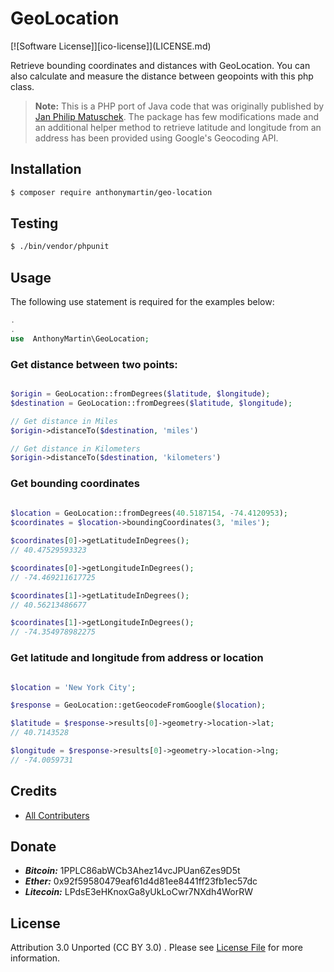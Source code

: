 # GeoLocation
[![Software License]][ico-license]](LICENSE.md)

Retrieve bounding coordinates and distances with GeoLocation.
You can also calculate and measure the distance between geopoints with this php class.

>**Note:** This is a PHP port of Java code that was originally published by
[Jan Philip Matuschek](http://JanMatuschek.de/LatitudeLongitudeBoundingCoordinates). The package has few modifications made and an additional helper method to retrieve latitude and longitude from an address has been provided using Google's Geocoding API. <br />

## Installation
```bash
$ composer require anthonymartin/geo-location
```

## Testing
```bash 
$ ./bin/vendor/phpunit
```
## Usage

The following use statement is required for the examples below:
```php
.
.
use  AnthonyMartin\GeoLocation;

```

### Get distance between two points:
```php

$origin = GeoLocation::fromDegrees($latitude, $longitude);
$destination = GeoLocation::fromDegrees($latitude, $longitude);

// Get distance in Miles
$origin->distanceTo($destination, 'miles')

// Get distance in Kilometers
$origin->distanceTo($destination, 'kilometers')

```
### Get bounding coordinates

```php
		
$location = GeoLocation::fromDegrees(40.5187154, -74.4120953);
$coordinates = $location->boundingCoordinates(3, 'miles');

$coordinates[0]->getLatitudeInDegrees();
// 40.47529593323

$coordinates[0]->getLongitudeInDegrees();
// -74.469211617725

$coordinates[1]->getLatitudeInDegrees();
// 40.56213486677

$coordinates[1]->getLongitudeInDegrees();
// -74.354978982275

```

### Get latitude and longitude from address or location

```php

$location = 'New York City';

$response = GeoLocation::getGeocodeFromGoogle($location);

$latitude = $response->results[0]->geometry->location->lat;
// 40.7143528

$longitude = $response->results[0]->geometry->location->lng;
// -74.0059731

```

## Credits

- [All Contributers](https://github.com/anthonymartin/GeoLocation.php/graphs/contributors)


## Donate
- ***Bitcoin:*** 1PPLC86abWCb3Ahez14vcJPUan6Zes9D5t
- ***Ether:*** 0x92f59580479eaf61d4d81ee8441ff23fb1ec57dc
- ***Litecoin:*** LPdsE3eHKnoxGa8yUkLoCwr7NXdh4WorRW

## License

Attribution 3.0 Unported (CC BY 3.0) . Please see [License File](http://creativecommons.org/licenses/by/3.0/) for more information.
